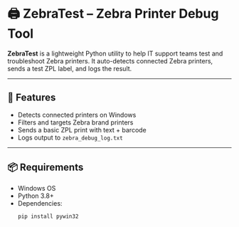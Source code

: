 # 🖨️ ZebraTest – Zebra Printer Debug Tool

**ZebraTest** is a lightweight Python utility to help IT support teams test and troubleshoot Zebra printers. It auto-detects connected Zebra printers, sends a test ZPL label, and logs the result.

---

## 🚀 Features

- Detects connected printers on Windows
- Filters and targets Zebra brand printers
- Sends a basic ZPL print with text + barcode
- Logs output to `zebra_debug_log.txt`

---

## 📦 Requirements

- Windows OS
- Python 3.8+
- Dependencies:
  ```bash
  pip install pywin32
